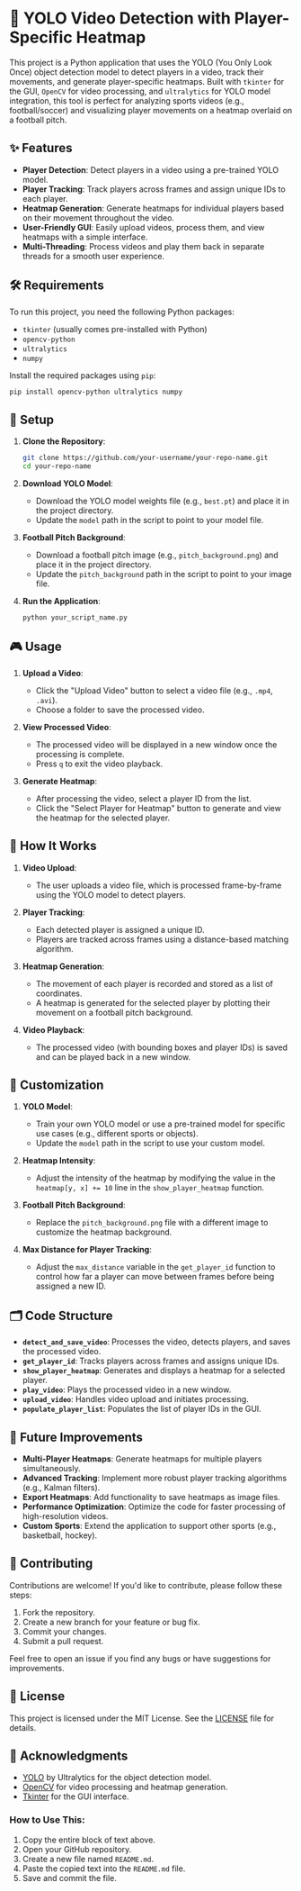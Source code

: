 # 🎥 YOLO Video Detection with Player-Specific Heatmap

This project is a Python application that uses the YOLO (You Only Look Once) object detection model to detect players in a video, track their movements, and generate player-specific heatmaps. Built with `tkinter` for the GUI, `OpenCV` for video processing, and `ultralytics` for YOLO model integration, this tool is perfect for analyzing sports videos (e.g., football/soccer) and visualizing player movements on a heatmap overlaid on a football pitch.

## ✨ Features

- **Player Detection**: Detect players in a video using a pre-trained YOLO model.
- **Player Tracking**: Track players across frames and assign unique IDs to each player.
- **Heatmap Generation**: Generate heatmaps for individual players based on their movement throughout the video.
- **User-Friendly GUI**: Easily upload videos, process them, and view heatmaps with a simple interface.
- **Multi-Threading**: Process videos and play them back in separate threads for a smooth user experience.

## 🛠️ Requirements

To run this project, you need the following Python packages:

- `tkinter` (usually comes pre-installed with Python)
- `opencv-python`
- `ultralytics`
- `numpy`

Install the required packages using `pip`:

```bash
pip install opencv-python ultralytics numpy
```

## 🚀 Setup

1. **Clone the Repository**:

   ```bash
   git clone https://github.com/your-username/your-repo-name.git
   cd your-repo-name
   ```

2. **Download YOLO Model**:

   - Download the YOLO model weights file (e.g., `best.pt`) and place it in the project directory.
   - Update the `model` path in the script to point to your model file.

3. **Football Pitch Background**:

   - Download a football pitch image (e.g., `pitch_background.png`) and place it in the project directory.
   - Update the `pitch_background` path in the script to point to your image file.

4. **Run the Application**:

   ```bash
   python your_script_name.py
   ```

## 🎮 Usage

1. **Upload a Video**:
   - Click the "Upload Video" button to select a video file (e.g., `.mp4`, `.avi`).
   - Choose a folder to save the processed video.

2. **View Processed Video**:
   - The processed video will be displayed in a new window once the processing is complete.
   - Press `q` to exit the video playback.

3. **Generate Heatmap**:
   - After processing the video, select a player ID from the list.
   - Click the "Select Player for Heatmap" button to generate and view the heatmap for the selected player.

## 🧩 How It Works

1. **Video Upload**:
   - The user uploads a video file, which is processed frame-by-frame using the YOLO model to detect players.

2. **Player Tracking**:
   - Each detected player is assigned a unique ID.
   - Players are tracked across frames using a distance-based matching algorithm.

3. **Heatmap Generation**:
   - The movement of each player is recorded and stored as a list of coordinates.
   - A heatmap is generated for the selected player by plotting their movement on a football pitch background.

4. **Video Playback**:
   - The processed video (with bounding boxes and player IDs) is saved and can be played back in a new window.

## 🔧 Customization

1. **YOLO Model**:
   - Train your own YOLO model or use a pre-trained model for specific use cases (e.g., different sports or objects).
   - Update the `model` path in the script to use your custom model.

2. **Heatmap Intensity**:
   - Adjust the intensity of the heatmap by modifying the value in the `heatmap[y, x] += 10` line in the `show_player_heatmap` function.

3. **Football Pitch Background**:
   - Replace the `pitch_background.png` file with a different image to customize the heatmap background.

4. **Max Distance for Player Tracking**:
   - Adjust the `max_distance` variable in the `get_player_id` function to control how far a player can move between frames before being assigned a new ID.

## 🗂️ Code Structure

- **`detect_and_save_video`**: Processes the video, detects players, and saves the processed video.
- **`get_player_id`**: Tracks players across frames and assigns unique IDs.
- **`show_player_heatmap`**: Generates and displays a heatmap for a selected player.
- **`play_video`**: Plays the processed video in a new window.
- **`upload_video`**: Handles video upload and initiates processing.
- **`populate_player_list`**: Populates the list of player IDs in the GUI.

## 🔮 Future Improvements

- **Multi-Player Heatmaps**: Generate heatmaps for multiple players simultaneously.
- **Advanced Tracking**: Implement more robust player tracking algorithms (e.g., Kalman filters).
- **Export Heatmaps**: Add functionality to save heatmaps as image files.
- **Performance Optimization**: Optimize the code for faster processing of high-resolution videos.
- **Custom Sports**: Extend the application to support other sports (e.g., basketball, hockey).

## 🤝 Contributing

Contributions are welcome! If you'd like to contribute, please follow these steps:

1. Fork the repository.
2. Create a new branch for your feature or bug fix.
3. Commit your changes.
4. Submit a pull request.

Feel free to open an issue if you find any bugs or have suggestions for improvements.

## 📄 License

This project is licensed under the MIT License. See the [LICENSE](LICENSE) file for details.

## 🙏 Acknowledgments

- [YOLO](https://github.com/ultralytics/ultralytics) by Ultralytics for the object detection model.
- [OpenCV](https://opencv.org/) for video processing and heatmap generation.
- [Tkinter](https://docs.python.org/3/library/tkinter.html) for the GUI interface.


### How to Use This:
1. Copy the entire block of text above.
2. Open your GitHub repository.
3. Create a new file named `README.md`.
4. Paste the copied text into the `README.md` file.
5. Save and commit the file.
